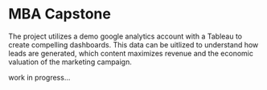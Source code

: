 # MBA Capstone

The project utilizes a demo google analytics account with a Tableau to create compelling dashboards. This data can be uitlized to understand how leads are generated, which content maximizes revenue
and the economic valuation of the marketing campaign. 

work in progress... 
